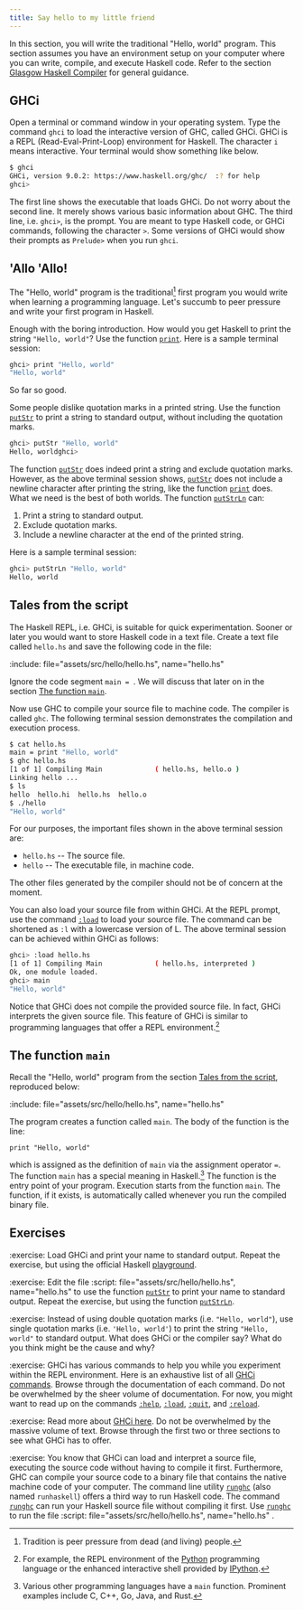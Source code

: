 ```yaml
---
title: Say hello to my little friend
---
```


In this section, you will write the traditional "Hello, world" program. This
section assumes you have an environment setup on your computer where you can
write, compile, and execute Haskell code. Refer to the section [Glasgow Haskell
Compiler][ghc] for general guidance.

<!--========================================================================-->

## GHCi

Open a terminal or command window in your operating system. Type the command
`ghci` to load the interactive version of GHC, called GHCi. GHCi is a REPL
(Read-Eval-Print-Loop) environment for Haskell. The character `i` means
interactive. Your terminal would show something like below.

```sh
$ ghci
GHCi, version 9.0.2: https://www.haskell.org/ghc/  :? for help
ghci>
```

The first line shows the executable that loads GHCi. Do not worry about the
second line. It merely shows various basic information about GHC. The third
line, i.e. `ghci>`, is the prompt. You are meant to type Haskell code, or GHCi
commands, following the character `>`. Some versions of GHCi would show their
prompts as `Prelude>` when you run `ghci`.

<!--========================================================================-->

## 'Allo 'Allo!

The "Hello, world" program is the traditional[^a] first program you would write
when learning a programming language. Let's succumb to peer pressure and write
your first program in Haskell.

Enough with the boring introduction. How would you get Haskell to print the
string `"Hello, world"`? Use the function [`print`][print]. Here is a sample
terminal session:

```sh
ghci> print "Hello, world"
"Hello, world"
```

So far so good.

Some people dislike quotation marks in a printed string. Use the function
[`putStr`][putStr] to print a string to standard output, without including the
quotation marks.

```sh
ghci> putStr "Hello, world"
Hello, worldghci>
```

The function [`putStr`][putStr] does indeed print a string and exclude quotation
marks. However, as the above terminal session shows, [`putStr`][putStr] does not
include a newline character after printing the string, like the function
[`print`][print] does. What we need is the best of both worlds. The function
[`putStrLn`][putStrLn] can:

1. Print a string to standard output.
1. Exclude quotation marks.
1. Include a newline character at the end of the printed string.

Here is a sample terminal session:

```sh
ghci> putStrLn "Hello, world"
Hello, world
```

<!--========================================================================-->

## Tales from the script

The Haskell REPL, i.e. GHCi, is suitable for quick experimentation. Sooner or
later you would want to store Haskell code in a text file. Create a text file
called `hello.hs` and save the following code in the file:

:include: file="assets/src/hello/hello.hs", name="hello.hs"

Ignore the code segment `main = `. We will discuss that later on in the section
[The function `main`](#the-function-main).

Now use GHC to compile your source file to machine code. The compiler is called
`ghc`. The following terminal session demonstrates the compilation and execution
process.

```sh
$ cat hello.hs
main = print "Hello, world"
$ ghc hello.hs
[1 of 1] Compiling Main             ( hello.hs, hello.o )
Linking hello ...
$ ls
hello  hello.hi  hello.hs  hello.o
$ ./hello
"Hello, world"
```

For our purposes, the important files shown in the above terminal session are:

-   `hello.hs` -- The source file.
-   `hello` -- The executable file, in machine code.

The other files generated by the compiler should not be of concern at the
moment.

You can also load your source file from within GHCi. At the REPL prompt, use the
command [`:load`][ghciLoad] to load your source file. The command can be
shortened as `:l` with a lowercase version of L. The above terminal session can
be achieved within GHCi as follows:

```sh
ghci> :load hello.hs
[1 of 1] Compiling Main             ( hello.hs, interpreted )
Ok, one module loaded.
ghci> main
"Hello, world"
```

Notice that GHCi does not compile the provided source file. In fact, GHCi
interprets the given source file. This feature of GHCi is similar to programming
languages that offer a REPL environment.[^b]

<!--========================================================================-->

## The function `main`

Recall the "Hello, world" program from the section
[Tales from the script](#tales-from-the-script), reproduced below:

:include: file="assets/src/hello/hello.hs", name="hello.hs"

The program creates a function called `main`. The body of the function is the
line:

`print "Hello, world"`

which is assigned as the definition of `main` via the assignment operator `=`.
The function `main` has a special meaning in Haskell.[^c] The function is the
entry point of your program. Execution starts from the function `main`. The
function, if it exists, is automatically called whenever you run the compiled
binary file.

<!--========================================================================-->

## Exercises

<!-- prettier-ignore-start -->
:exercise:
Load GHCi and print your name to standard output. Repeat the exercise, but using
the official Haskell [playground][playground].
<!-- prettier-ignore-end -->

<!-- prettier-ignore-start -->
:exercise:
Edit the file
:script: file="assets/src/hello/hello.hs", name="hello.hs"
to use the function [`putStr`][putStr] to print your name to standard
output. Repeat the exercise, but using the function [`putStrLn`][putStrLn].
<!-- prettier-ignore-end -->

<!-- prettier-ignore-start -->
:exercise:
Instead of using double quotation marks (i.e. `"Hello, world"`), use single
quotation marks (i.e. `'Hello, world'`) to print the string `"Hello, world"` to
standard output. What does GHCi or the compiler say? What do you think might be
the cause and why?
<!-- prettier-ignore-end -->

<!-- prettier-ignore-start -->
:exercise:
GHCi has various commands to help you while you experiment within the REPL
environment. Here is an exhaustive list of all
[GHCi commands][ghciCommands]. Browse through the documentation of each
command. Do not be overwhelmed by the sheer volume of documentation. For now,
you might want to read up on the commands [`:help`][ghciHelp],
[`:load`][ghciLoad], [`:quit`][ghciQuit], and [`:reload`][ghciReload].
<!-- prettier-ignore-end -->

<!-- prettier-ignore-start -->
:exercise:
Read more about [GHCi here][ghci]. Do not be overwhelmed by the massive volume
of text. Browse through the first two or three sections to see what GHCi has to
offer.
<!-- prettier-ignore-end -->

<!-- prettier-ignore-start -->
:exercise:
You know that GHCi can load and interpret a source file, executing the source
code without having to compile it first. Furthermore, GHC can compile your
source code to a binary file that contains the native machine code of your
computer. The command line utility [`runghc`][runghc] (also named `runhaskell`)
offers a third way to run Haskell code. The command [`runghc`][runghc] can run
your Haskell source file without compiling it first. Use [`runghc`][runghc] to
run the file
:script: file="assets/src/hello/hello.hs", name="hello.hs"
.
<!-- prettier-ignore-end -->

<!--========================================================================-->

[^a]: Tradition is peer pressure from dead (and living) people.
[^b]:
    For example, the REPL environment of the [Python][python] programming
    language or the enhanced interactive shell provided by [IPython][ipython].

[^c]:
    Various other programming languages have a `main` function. Prominent
    examples include C, C++, Go, Java, and Rust.

<!--========================================================================-->

<!-- prettier-ignore-start -->
[ghc]: ../hello_ghc
[ghci]: https://web.archive.org/web/20231202214753/https://downloads.haskell.org/ghc/latest/docs/users_guide/ghci.html
[ghciCommands]: https://web.archive.org/web/20231202214753/https://downloads.haskell.org/ghc/latest/docs/users_guide/ghci.html#ghci-commands
[ghciHelp]: https://web.archive.org/web/20231202214753/https://downloads.haskell.org/ghc/latest/docs/users_guide/ghci.html#ghci-cmd-:help
[ghciLoad]: https://web.archive.org/web/20231202214753/https://downloads.haskell.org/ghc/latest/docs/users_guide/ghci.html#ghci-cmd-:load
[ghciQuit]: https://web.archive.org/web/20231202214753/https://downloads.haskell.org/ghc/latest/docs/users_guide/ghci.html#ghci-cmd-:quit
[ghciReload]: https://web.archive.org/web/20231202214753/https://downloads.haskell.org/ghc/latest/docs/users_guide/ghci.html#ghci-cmd-:reload
[ipython]: https://ipython.org
[playground]: https://play.haskell.org
[print]: https://web.archive.org/web/20231202002935/https://hackage.haskell.org/package/base-4.19.0.0/docs/Prelude.html#v:print
[putStr]: https://web.archive.org/web/20231202002935/https://hackage.haskell.org/package/base-4.19.0.0/docs/Prelude.html#v:putStr
[putStrLn]: https://web.archive.org/web/20231202002935/https://hackage.haskell.org/package/base-4.19.0.0/docs/Prelude.html#v:putStrLn
[python]: https://www.python.org
[runghc]: https://web.archive.org/web/20231202215621/https://downloads.haskell.org/ghc/latest/docs/users_guide/runghc.html
<!-- prettier-ignore-end -->
